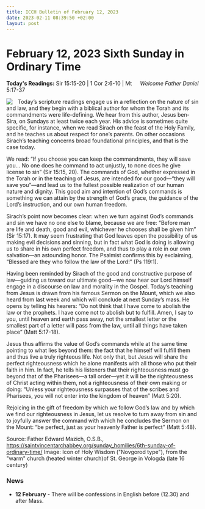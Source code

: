```yaml
---
title: ICCH Bulletin of February 12, 2023
date: 2023-02-11 08:39:50 +02:00
layout: post
---
```


# February 12, 2023 Sixth Sunday in Ordinary Time
<span style="float: right"><em>Welcome Father Daniel</em></span>
**Today's Readings:** Sir 15:15-20 | 1 Cor 2:6-10 | Mt 5:17-37


<img style="float: left; margin-right: 1em;" src="https://upload.wikimedia.org/wikipedia/commons/thumb/c/c6/Holy_Wisdom_%2816th_c.%2C_Vologda_museum%29.jpg/367px-Holy_Wisdom_%2816th_c.%2C_Vologda_museum%29.jpg">

Today’s scripture readings engage us in a reflection on the nature of sin and law, and they begin with a biblical author for whom the Torah and its commandments were life-defining.  We hear from this author, Jesus ben-Sira, on Sundays at least twice each year. His advice is sometimes quite specific, for instance, when we read Sirach on the feast of the Holy Family, and he teaches us about respect for one’s parents.  On other occasions Sirach’s teaching concerns broad foundational principles, and that is the case today.

We read: “If you choose you can keep the commandments, they will save you… No one does he command to act unjustly, to none does he give license to sin” (Sir 15:15, 20). The commands of God, whether expressed in the Torah or in the teaching of Jesus, are intended for our good—“they will save you”—and lead us to the fullest possible realization of our human nature and dignity. This good aim and intention of God’s commands is something we can attain by the strength of God’s grace, the guidance of the Lord’s instruction, and our own human freedom.

Sirach’s point now becomes clear: when we turn against God’s commands and sin we have no one else to blame, because we are free: “Before man are life and death, good and evil, whichever he chooses shall be given him” (Sir 15:17). It may seem frustrating that God leaves open the possibility of us making evil decisions and sinning, but in fact what God is doing is allowing us to share in his own perfect freedom, and thus to play a role in our own salvation—an astounding honor. The Psalmist confirms this by exclaiming, “Blessed are they who follow the law of the Lord!” (Ps 119:1).

Having been reminded by Sirach of the good and constructive purpose of law—guiding us toward our ultimate good—we now hear our Lord himself engage in a discourse on law and morality in the Gospel. Today’s teaching from Jesus is drawn from his famous Sermon on the Mount, which we also heard from last week and which will conclude at next Sunday’s mass. He opens by telling his hearers: “Do not think that I have come to abolish the law or the prophets. I have come not to abolish but to fulfill. Amen, I say to you, until heaven and earth pass away, not the smallest letter or the smallest part of a letter will pass from the law, until all things have taken place” (Matt 5:17-18).

Jesus thus affirms the value of God’s commands while at the same time pointing to what lies beyond them: the fact that he himself will fulfill them and thus live a truly righteous life. Not only that, but Jesus will share the perfect righteousness which he alone manifests with all those who put their faith in him. In fact, he tells his listeners that their righteousness must go beyond that of the Pharisees—a tall order—yet it will be the righteousness of Christ acting within them, not a righteousness of their own making or doing: “Unless your righteousness surpasses that of the scribes and Pharisees, you will not enter into the kingdom of heaven” (Matt 5:20).

Rejoicing in the gift of freedom by which we follow God’s law and by which we find our righteousness in Jesus, let us resolve to turn away from sin and to joyfully answer the command with which he concludes the Sermon on the Mount: “be perfect, just as your heavenly Father is perfect” (Matt 5:48).

Source: Father Edward Mazich, O.S.B., https://saintvincentarchabbey.org/sunday_homilies/6th-sunday-of-ordinary-time/
Image:  Icon of Holy Wisdom ("Novgorod type"), from the "warm" church (heated winter church)of St. George in Vologda (late 16 century)

### News 

* **12 February** - There will be confessions in English before (12.30) and after Mass.
